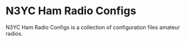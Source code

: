 # N3YC Ham Radio Configs
N3YC Ham Radio Configs is a collection of configuration files amateur radios.
